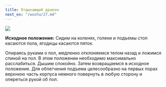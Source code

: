 ```yaml
---
title: Отдыхающий дракон
next_ex: "/wushu/27.md"
---
```




![](../img/26.png)

**Исходное положение:** Сидим на коленях, голени и подъемы стоп касаются пола,
ягодицы касаются пяток.

Опираясь руками о пол, медленно отклоняемся телом назад и ложимся спиной на пол.
В этом положении необходимо максимально расслабиться. Дышим спокойно. Затем
возвращаемся в исходное положение. Для облегчения подъема целесообразно на
первых порах верхнюю часть корпуса немного повернуть в любую сторону и опереться
рукой об пол.
